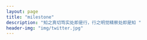 ```yaml
---
layout: page
title: "milestone"
description: "知之真切笃实处即是行，行之明觉精察处即是知 "
header-img: "img/twitter.jpg"
---
```









